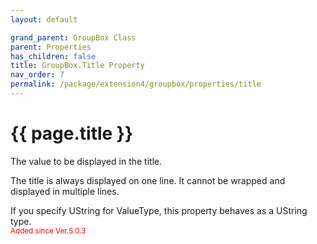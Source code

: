 ```yaml
---
layout: default

grand_parent: GroupBox Class
parent: Properties
has_children: false
title: GroupBox.Title Property
nav_order: 7
permalink: /package/extension4/groupbox/properties/title
---
```

# {{ page.title }}

The value to be displayed in the title.


The title is always displayed on one line. It cannot be wrapped and displayed in multiple lines.


If you specify UString for ValueType, this property behaves as a UString type. <br><small><span style="color:red">Added since Ver.5.0.3</span></small>
